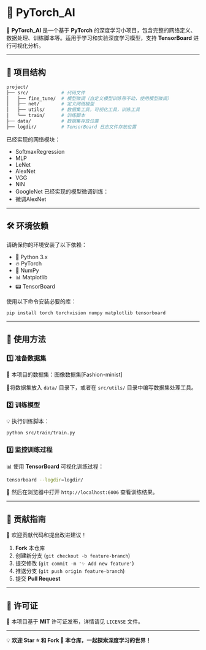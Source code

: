 # 🌟 PyTorch_AI

🚀 **PyTorch_AI** 是一个基于 **PyTorch** 的深度学习小项目，包含完整的网络定义、数据处理、训练脚本等。适用于学习和实验深度学习模型，支持 **TensorBoard** 进行可视化分析。

---

## 📂 项目结构

```bash
project/
├── src/            # 代码文件
│   ├── fine_tune/  # 模型微调（自定义模型训练带不动，使用模型微调）      
│   ├── net/        # 定义网络模型
│   ├── utils/      # 数据集工具，可视化工具，训练工具
│   └── train/      # 训练脚本
├── data/           # 数据集存放位置
├── logdir/         # TensorBoard 日志文件存放位置
```
已经实现的网络模块：
- SoftmaxRegression
- MLP
- LeNet
- AlexNet
- VGG
- NiN
- GoogleNet
已经实现的模型微调训练：
- 微调AlexNet
---
## 🛠 环境依赖
请确保你的环境安装了以下依赖：

- 🐍 Python 3.x
- 🔥 PyTorch
- 🔢 NumPy
- 📊 Matplotlib
- 📟 TensorBoard

使用以下命令安装必要的库：

```bash
pip install torch torchvision numpy matplotlib tensorboard
```

---

## 🚀 使用方法

### 1️⃣ 准备数据集
📂 本项目的数据集：图像数据集[Fashion-minist]

📂将数据集放入 `data/` 目录下，或者在 `src/utils/` 目录中编写数据集处理工具。

### 2️⃣ 训练模型
💡 执行训练脚本：

```bash
python src/train/train.py
```

### 3️⃣ 监控训练过程
📊 使用 **TensorBoard** 可视化训练过程：

```bash
tensorboard --logdir=logdir/
```

🔗 然后在浏览器中打开 `http://localhost:6006` 查看训练结果。

---

## 🤝 贡献指南
📢 欢迎贡献代码和提出改进建议！

1. **Fork** 本仓库
2. 创建新分支 (`git checkout -b feature-branch`)
3. 提交修改 (`git commit -m '✨ Add new feature'`)
4. 推送分支 (`git push origin feature-branch`)
5. 提交 **Pull Request**

---

## 📜 许可证
📄 本项目基于 **MIT** 许可证发布，详情请见 `LICENSE` 文件。

---

💡 **欢迎 Star ⭐ 和 Fork 🍴 本仓库，一起探索深度学习的世界！**

